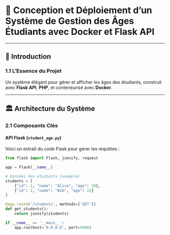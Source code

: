 # 🌌 **Conception et Déploiement d’un Système de Gestion des Âges Étudiants avec Docker et Flask API**

---

## 🌟 **Introduction**

### 1.1 **L’Essence du Projet**  
Un système élégant pour gérer et afficher les âges des étudiants, construit avec **Flask API**, **PHP**, et conteneurisé avec **Docker**.

---

## 🏛️ **Architecture du Système**

### 2.1 **Composants Clés**

#### **API Flask (`student_age.py`)**  
Voici un extrait du code Flask pour gérer les requêtes :

```python
from flask import Flask, jsonify, request

app = Flask(__name__)

# Données des étudiants (exemple)
students = [
    {"id": 1, "name": "Alice", "age": 20},
    {"id": 2, "name": "Bob", "age": 22}
]

@app.route('/students', methods=['GET'])
def get_students():
    return jsonify(students)

if __name__ == '__main__':
    app.run(host='0.0.0.0', port=5000)
